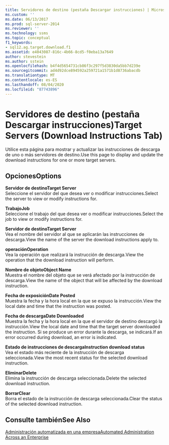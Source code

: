 ```yaml
---
title: Servidores de destino (pestaña Descargar instrucciones) | Microsoft Docs
ms.custom: ''
ms.date: 06/13/2017
ms.prod: sql-server-2014
ms.reviewer: ''
ms.technology: ssms
ms.topic: conceptual
f1_keywords:
- sql12.ag.target.download.f1
ms.assetid: e4043087-816c-4b66-8cd5-f0eba13a7649
author: stevestein
ms.author: sstein
ms.openlocfilehash: b4f4d5654731cb86f3c297f5d3830da5bb7d239e
ms.sourcegitcommit: ad4d92dce894592a259721a1571b1d8736abacdb
ms.translationtype: MT
ms.contentlocale: es-ES
ms.lasthandoff: 08/04/2020
ms.locfileid: "87743896"
---
```

# <a name="target-servers-download-instructions-tab"></a><span data-ttu-id="677c3-102">Servidores de destino (pestaña Descargar instrucciones)</span><span class="sxs-lookup"><span data-stu-id="677c3-102">Target Servers (Download Instructions Tab)</span></span>
  <span data-ttu-id="677c3-103">Utilice esta página para mostrar y actualizar las instrucciones de descarga de uno o más servidores de destino.</span><span class="sxs-lookup"><span data-stu-id="677c3-103">Use this page to display and update the download instructions for one or more target servers.</span></span>  
  
## <a name="options"></a><span data-ttu-id="677c3-104">Opciones</span><span class="sxs-lookup"><span data-stu-id="677c3-104">Options</span></span>  
 <span data-ttu-id="677c3-105">**Servidor de destino**</span><span class="sxs-lookup"><span data-stu-id="677c3-105">**Target Server**</span></span>  
 <span data-ttu-id="677c3-106">Seleccione el servidor del que desea ver o modificar instrucciones.</span><span class="sxs-lookup"><span data-stu-id="677c3-106">Select the server to view or modify instructions for.</span></span>  
  
 <span data-ttu-id="677c3-107">**Trabajo**</span><span class="sxs-lookup"><span data-stu-id="677c3-107">**Job**</span></span>  
 <span data-ttu-id="677c3-108">Seleccione el trabajo del que desea ver o modificar instrucciones.</span><span class="sxs-lookup"><span data-stu-id="677c3-108">Select the job to view or modify instructions for.</span></span>  
  
 <span data-ttu-id="677c3-109">**Servidor de destino**</span><span class="sxs-lookup"><span data-stu-id="677c3-109">**Target Server**</span></span>  
 <span data-ttu-id="677c3-110">Vea el nombre del servidor al que se aplicarán las instrucciones de descarga.</span><span class="sxs-lookup"><span data-stu-id="677c3-110">View the name of the server the download instructions apply to.</span></span>  
  
 <span data-ttu-id="677c3-111">**operación**</span><span class="sxs-lookup"><span data-stu-id="677c3-111">**Operation**</span></span>  
 <span data-ttu-id="677c3-112">Vea la operación que realizará la instrucción de descarga.</span><span class="sxs-lookup"><span data-stu-id="677c3-112">View the operation that the download instruction will perform.</span></span>  
  
 <span data-ttu-id="677c3-113">**Nombre de objeto**</span><span class="sxs-lookup"><span data-stu-id="677c3-113">**Object Name**</span></span>  
 <span data-ttu-id="677c3-114">Muestra el nombre del objeto que se verá afectado por la instrucción de descarga.</span><span class="sxs-lookup"><span data-stu-id="677c3-114">View the name of the object that will be affected by the download instruction.</span></span>  
  
 <span data-ttu-id="677c3-115">**Fecha de exposición**</span><span class="sxs-lookup"><span data-stu-id="677c3-115">**Date Posted**</span></span>  
 <span data-ttu-id="677c3-116">Muestra la fecha y la hora local en la que se expuso la instrucción.</span><span class="sxs-lookup"><span data-stu-id="677c3-116">View the local date and time that the instruction was posted.</span></span>  
  
 <span data-ttu-id="677c3-117">**Fecha de descarga**</span><span class="sxs-lookup"><span data-stu-id="677c3-117">**Date Downloaded**</span></span>  
 <span data-ttu-id="677c3-118">Muestra la fecha y la hora local en la que el servidor de destino descargó la instrucción.</span><span class="sxs-lookup"><span data-stu-id="677c3-118">View the local date and time that the target server downloaded the instruction.</span></span> <span data-ttu-id="677c3-119">Si se produce un error durante la descarga, se indicará.</span><span class="sxs-lookup"><span data-stu-id="677c3-119">If an error occurred during download, an error is indicated.</span></span>  
  
 <span data-ttu-id="677c3-120">**Estado de instrucciones de descarga**</span><span class="sxs-lookup"><span data-stu-id="677c3-120">**Instruction download status**</span></span>  
 <span data-ttu-id="677c3-121">Vea el estado más reciente de la instrucción de descarga seleccionada.</span><span class="sxs-lookup"><span data-stu-id="677c3-121">View the most recent status for the selected download instruction.</span></span>  
  
 <span data-ttu-id="677c3-122">**Eliminar**</span><span class="sxs-lookup"><span data-stu-id="677c3-122">**Delete**</span></span>  
 <span data-ttu-id="677c3-123">Elimina la instrucción de descarga seleccionada.</span><span class="sxs-lookup"><span data-stu-id="677c3-123">Delete the selected download instruction.</span></span>  
  
 <span data-ttu-id="677c3-124">**Borrar**</span><span class="sxs-lookup"><span data-stu-id="677c3-124">**Clear**</span></span>  
 <span data-ttu-id="677c3-125">Borra el estado de la instrucción de descarga seleccionada.</span><span class="sxs-lookup"><span data-stu-id="677c3-125">Clear the status of the selected download instruction.</span></span>  
  
## <a name="see-also"></a><span data-ttu-id="677c3-126">Consulte también</span><span class="sxs-lookup"><span data-stu-id="677c3-126">See Also</span></span>  
 [<span data-ttu-id="677c3-127">Administración automatizada en una empresa</span><span class="sxs-lookup"><span data-stu-id="677c3-127">Automated Administration Across an Enterprise</span></span>](automated-administration-across-an-enterprise.md)  
  
  
